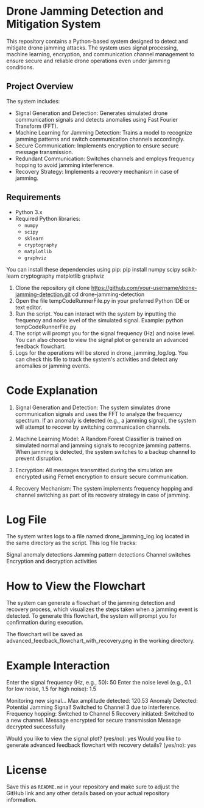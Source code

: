 # Drone Jamming Detection and Mitigation System

This repository contains a Python-based system designed to detect and mitigate drone jamming attacks. The system uses signal processing, machine learning, encryption, and communication channel management to ensure secure and reliable drone operations even under jamming conditions.

## Project Overview

The system includes:
- Signal Generation and Detection: Generates simulated drone communication signals and detects anomalies using Fast Fourier Transform (FFT).
- Machine Learning for Jamming Detection: Trains a model to recognize jamming patterns and switch communication channels accordingly.
- Secure Communication: Implements encryption to ensure secure message transmission.
- Redundant Communication: Switches channels and employs frequency hopping to avoid jamming interference.
- Recovery Strategy: Implements a recovery mechanism in case of jamming.

## Requirements

- Python 3.x
- Required Python libraries:
  - `numpy`
  - `scipy`
  - `sklearn`
  - `cryptography`
  - `matplotlib`
  - `graphviz`
  
You can install these dependencies using pip:
pip install numpy scipy scikit-learn cryptography matplotlib graphviz


1. Clone the repository
git clone https://github.com/your-username/drone-jamming-detection.git
cd drone-jamming-detection
2. Open the file tempCodeRunnerFile.py in your preferred Python IDE or text editor.
3. Run the script. You can interact with the system by inputting the frequency and noise level of the simulated signal. Example:
python tempCodeRunnerFile.py
4. The script will prompt you for the signal frequency (Hz) and noise level. You can also choose to view the signal plot or generate an advanced feedback flowchart.
5. Logs for the operations will be stored in drone_jamming_log.log. You can check this file to track the system's activities and detect any anomalies or jamming events.

# Code Explanation
1. Signal Generation and Detection:
The system simulates drone communication signals and uses the FFT to analyze the frequency spectrum. If an anomaly is detected (e.g., a jamming signal), the system will attempt to recover by switching communication channels.

2. Machine Learning Model:
A Random Forest Classifier is trained on simulated normal and jamming signals to recognize jamming patterns. When jamming is detected, the system switches to a backup channel to prevent disruption.

3. Encryption:
All messages transmitted during the simulation are encrypted using Fernet encryption to ensure secure communication.

4. Recovery Mechanism:
The system implements frequency hopping and channel switching as part of its recovery strategy in case of jamming.

# Log File
The system writes logs to a file named drone_jamming_log.log located in the same directory as the script. This log file tracks:

Signal anomaly detections
Jamming pattern detections
Channel switches
Encryption and decryption activities

# How to View the Flowchart
The system can generate a flowchart of the jamming detection and recovery process, which visualizes the steps taken when a jamming event is detected. To generate this flowchart, the system will prompt you for confirmation during execution.

The flowchart will be saved as advanced_feedback_flowchart_with_recovery.png in the working directory.

# Example Interaction
Enter the signal frequency (Hz, e.g., 50): 50
Enter the noise level (e.g., 0.1 for low noise, 1.5 for high noise): 1.5

Monitoring new signal...
Max amplitude detected: 120.53
Anomaly Detected: Potential Jamming Signal!
Switched to Channel 3 due to interference.
Frequency hopping: Switched to Channel 5
Recovery initiated: Switched to a new channel.
Message encrypted for secure transmission
Message decrypted successfully

Would you like to view the signal plot? (yes/no): yes
Would you like to generate advanced feedback flowchart with recovery details? (yes/no): yes

# License
Save this as `README.md` in your repository and make sure to adjust the GitHub link and any other details based on your actual repository information.

